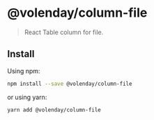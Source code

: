 # @volenday/column-file

> React Table column for file.

## Install

Using npm:

```sh
npm install --save @volenday/column-file
```

or using yarn:

```sh
yarn add @volenday/column-file
```
